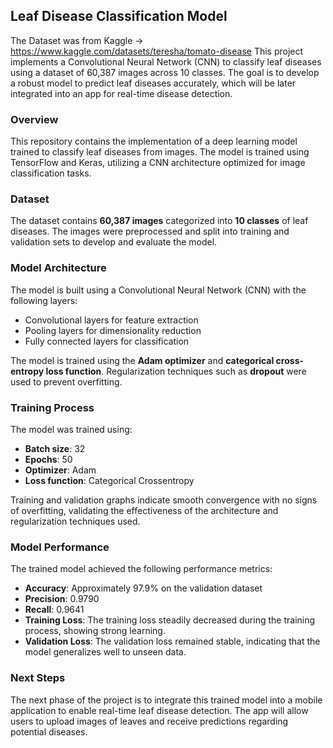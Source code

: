 ## Leaf Disease Classification Model
The Dataset was from Kaggle -> https://www.kaggle.com/datasets/teresha/tomato-disease
This project implements a Convolutional Neural Network (CNN) to classify leaf diseases using a dataset of 60,387 images across 10 classes. The goal is to develop a robust model to predict leaf diseases accurately, which will be later integrated into an app for real-time disease detection.


### Overview
This repository contains the implementation of a deep learning model trained to classify leaf diseases from images. The model is trained using TensorFlow and Keras, utilizing a CNN architecture optimized for image classification tasks.

### Dataset
The dataset contains **60,387 images** categorized into **10 classes** of leaf diseases. The images were preprocessed and split into training and validation sets to develop and evaluate the model.

### Model Architecture
The model is built using a Convolutional Neural Network (CNN) with the following layers:
- Convolutional layers for feature extraction
- Pooling layers for dimensionality reduction
- Fully connected layers for classification

The model is trained using the **Adam optimizer** and **categorical cross-entropy loss function**. Regularization techniques such as **dropout** were used to prevent overfitting.

### Training Process
The model was trained using:
- **Batch size**: 32
- **Epochs**: 50
- **Optimizer**: Adam
- **Loss function**: Categorical Crossentropy

Training and validation graphs indicate smooth convergence with no signs of overfitting, validating the effectiveness of the architecture and regularization techniques used.

### Model Performance
The trained model achieved the following performance metrics:

- **Accuracy**: Approximately 97.9% on the validation dataset
- **Precision**: 0.9790
- **Recall**: 0.9641
- **Training Loss**: The training loss steadily decreased during the training process, showing strong learning.
- **Validation Loss**: The validation loss remained stable, indicating that the model generalizes well to unseen data.

### Next Steps
The next phase of the project is to integrate this trained model into a mobile application to enable real-time leaf disease detection. The app will allow users to upload images of leaves and receive predictions regarding potential diseases.
